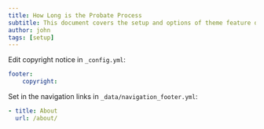 ```yaml
---
title: How Long is the Probate Process
subtitle: This document covers the setup and options of theme feature described in the doc title
author: john
tags: [setup]
---
```


Edit copyright notice in `_config.yml`:
```yaml
footer:
    copyright:
```

Set in the navigation links in `_data/navigation_footer.yml`:
```yaml
- title: About
  url: /about/
```

